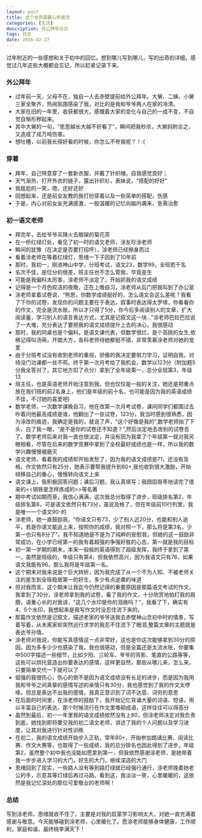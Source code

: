```yaml
---
layout: post
title: 这个世界需要心怀感念
categories: [生活]
description: 外公拜年日记
tags: 日志
date: 2016-02-27
---
```


过年附近的一些感想和关于初中的回忆。想到哪儿写到哪儿，写的出奇的详细，感觉过几年这些大概都会忘记，所以赶紧记录下来。

### 外公拜年 ###
- 过年前一天，父母不在，独自一人去赤壁提前给外公拜年。大舅、二姨、小舅三家全聚齐，热闹氛围感染了我，对比的是我和爷爷两人在家的冷清。
- 大家在旧的一年里，收获都很大，感慨着大家的变化与自己的一成不变，不自觉自惭形秽起来。
- 其中大舅的一句，“思思越长大越不好看了”，瞬间把我秒杀，大舅妈附合之，又造成了成万吨伤害。
- 想吐槽，以前我长得好看的时候，你怎么不夸我呢？！:(

### 穿着 ###
- 拜年，自己特意穿了一套新衣服，并戴了针织帽，自我感觉良好；
- 天气渐热，打开外衣的链子，露出针织衫，表妹说，“搭配的好好”
- 我尴尬的一笑，嗯，还好还好
- 回想起来，还是前女友教的我打扮穿着以及一些简单的搭配，伤感
- 于是，内心对前女友充满感激，一股温暖的记忆向脑内袭来，急需治愈

### 初一语文老师 ###
- 拜完年，去给爷爷买降火去眼屎的菊花茶
- 在一桥红绿灯处，看见了初一时的语文老师，涂友珍涂老师
- 瞬间的犹豫（在决定是否要打招呼），涂老师已经擦身而过
- 看着涂老师在等着红绿灯，思绪一下子回到了10年前
- 那时，我初一，刚进神山中学，分班考试，语文23，数学99，全班若干名
- 名次不佳，座位分的很差，班主任也不怎么管我，毕竟差生
- 可能是我偏科太厉害，涂老师不淡定了，开始抓我的语文成绩
- 记得是一个月色皎洁的夜晚，正在上晚自习，凃老师从后门把我叫到了办公室
- 涂老师拿着试卷说，“熊思，你数学成绩挺好的，怎么语文会这么差呢？我看了下你的试卷，发现你的问题主要在于表达，叙事时表达得太罗嗦，你看看你的作文，完全是流水账，所以才只得了5分，你今后多阅读别人的文章，扩大阅读量，学习别人的语言表达方式，尤其是记叙文这一块..."涂老师巴拉巴拉说了一大堆，充分表达了要把我的语文成绩提升上去的决心，我很感动
- 那时，我的同桌也是个偏科，是语文课代表，但数学很烂，是个高挑的女生,依稀记得叫汤萌，开朗大方，各科老师待她都挺不错，非常羡慕涂老师对她的宠爱
- 由于分班考试没有收到老师的重视，骄傲的我决定要努力学习，证明自我，对待没门功课都一丝不苟。终于第一次月考给了我机会，数学以123分（附加题5分我全答对了，其它地方扣了点分）拿到了全年级第一，总分全班第3，年级13
- 班主任，也是英语老师开始注意到我，但也仅仅是一般的关注，她还是把重点放在我们班的前2名身上，他们是年级的前十名，也可能是因为我的英语成绩不佳，不讨她的喜爱吧)
- 数学老师，一次数学课晚自习，他在改第一次月考试卷，课间同学们都围过去吵着问他最高成绩是谁，他翻出了一张试卷，123分，我当时感到很熟悉，因为涂改的痕迹，我确定是我的，就说了声，“这个好像是我的”,数学老师抬了下头，白了我一眼，“是不是你的试卷还不知道？”,然后淡定地去改别的试卷去了。数学老师后来对我一直也很淡定，并没有因为我拿了个年级第一就对我另眼相看，尽管在后来的数学竞赛中拿到了全校最好成绩也是一样，所以我的数学兴趣慢慢被磨灭
- 语文老师，看着我的成绩却开始发愁了，因为我的语文成绩是71，还没有及格，作文依然只有25分，她表示要帮我提升到80+,我也收到很大激励，开始倾移自己的重心，慢慢转向语文上来
- 语文课上，我积极回答问题；课后习题，我认真填写；我囫囵吞枣地读完了借来的<<钢铁是怎样炼成的>>等名著
- 期中考试如期而至，我信心满满，这次我总分取得了进步，班级排名第2，年级排名第8，可是语文依然只有73分，虽说及格了，但在年级前10行列里，我是唯一一个语文90-的
- 涂老师，她一直鼓励我，“你语文只有73，少了别人近20分，也能和别人追平，若是你语文能追上来，按照你的成绩，我对照一下，那么将是第3名，少第一也只有8分了”。我不知道她是不是为了纯粹的安慰我，但她的这一鼓励非常成功，在小学已经第一的我有着超强的争强好胜的心态，第一就是我的目标
- 初一第一学期的期末，本来一般般的英语得到了超级发挥，我终于拿到了第一，虽然是班级的，年级只有第4，但我依然高兴，因为我语文只有76，如果语文我能有96，那么我将是年级第一名。
- 这个期末对我来说是个巨大转折，因为我完成了从一个不为人知、不被老师关注的差生到全班稳居第一的好生，多少有点逆袭的味道
- 但对我而言，这个期末让我迄今仍然记得的重要原因是那篇语文考试的作文，我拿到了30分，涂老师拿到我的试卷，看了我的作文，十分欣赏地拍打我的肩膀，语重心长的对我讲，“这几个水印是你的泪痕吗？”，我看了下，确实有4、5个水印，我想起来是我写作文时没忍住流下来的。
- 那篇作文依然是记叙文，描述老家的爷爷送我去赤壁神山念初中时的情景，写着写着，从未离家却突然远行求学的我忍不住流下了眼泪,整篇文章的主题就是表达爷孙情。
- 涂老师对我说，你能写真感情这一点非常好，这也是你这次能够拿到30分的原因，因为多多少少也感染了我，我也很感动，但是全篇还是太流水账，你要集中500字描述一些细节，比如夕阳、三轮车、爷爷的背影、笔直的公路等等，这些可以烘托营造出你要表达的感情，这样更自然，那些从哪儿来，怎么来，只要简单交代一下就可以了
- 倔强的我很伤心，伤心的倒不是因为语文成绩没有长足的进步，而是因为我用我和爷爷之间真挚的感情写述的亲情只有30分，我也感觉到了我的作文太啰嗦，但总是表达不出我的感情，我真正意识到了词不达意、词穷的意思
- 在后面的时间里，在涂老师的鼓励下，我开始记忆背诵大量的词语、短语，用以丰富自己的表达，那个时候流行在作文里堆砌成语，这样往往可以得高分
- 虽然到最后，初一一年里我的语文成绩依然没有上80，但涂老师决定对我负责到底，她找到即将要交我的初二语文老师，讲述了我的个人问题以及学习进度，让其对我进行针对性训练
- 在初二，我的语文成绩开始步入正轨，常年80+，开始参加朗诵比赛、阅读比赛、作文大赛等，也取得了一些成绩，我的总分排名也因此得到了进步，年级第2，虽然整个初中我也没能如愿拿到第一，但我依然感谢涂老师，是她带着我一步步进入学习的大门，好生的大门，继续深造的大门
- 思绪回到了现实，一些路人没有等到路灯绿就已经强行通行，涂老师挽着她老公的手，示意其等灯绿后再过马路。看到这，我淡淡一笑，心里暖暖的，这依然是我记忆深处的那位可爱敬业的老师啊！


### 总结 ###
写到涂老师，思绪就收不住了，主要是对我的启蒙学习影响太大，对她一直充满着感谢与敬意。今天能够碰到涂老师，心里暖化了。愿涂老师能够身体健康，工作顺利，家庭和谐，最终桃李满天下！